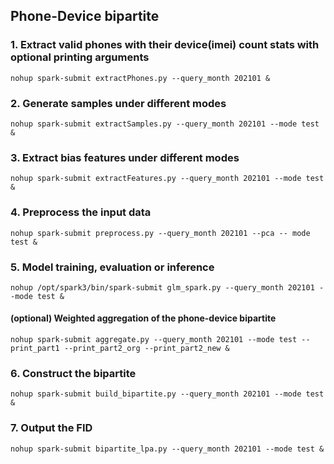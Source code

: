 ## Phone-Device bipartite

### 1. Extract valid phones with their device(imei) count stats with optional printing arguments
`nohup spark-submit extractPhones.py --query_month 202101 &`

### 2. Generate samples under different modes
`nohup spark-submit extractSamples.py --query_month 202101 --mode test &`

### 3. Extract bias features under different modes
`nohup spark-submit extractFeatures.py --query_month 202101 --mode test &`

### 4. Preprocess the input data
`nohup spark-submit preprocess.py --query_month 202101 --pca -- mode test &`

### 5. Model training, evaluation or inference
`nohup /opt/spark3/bin/spark-submit glm_spark.py --query_month 202101 --mode test &`

#### (optional) Weighted aggregation of the phone-device bipartite
`nohup spark-submit aggregate.py --query_month 202101 --mode test --print_part1 --print_part2_org --print_part2_new &`

### 6. Construct the bipartite
`nohup spark-submit build_bipartite.py --query_month 202101 --mode test &`

### 7. Output the FID
`nohup spark-submit bipartite_lpa.py --query_month 202101 --mode test &`
